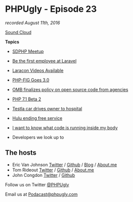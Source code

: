 # PHPUgly - Episode 23
*recorded August 11th, 2016*

[Sound Cloud](https://soundcloud.com/phpugly/episode23)

**Topics**

* [SDPHP Meetup](http://www.meetup.com/SanDiegoPHP/)
* [Be the first employee at Laravel](https://larajobs.com/job/565/will-you-be-employee-1-at-laravel)
* [Laracon Videos Available](https://streamacon.com/video/laracon-us)
* [PHP-FIG Goes 3.0](https://medium.com/@michaelcullumuk/fig-3-0-91dbfd21c93b#.8uz4uo1mc)
* [OMB finalizes policy on open source code from agencies](http://fedscoop.com/omb-code-gov-open-source-tony-scott-august-2016)
* [PHP 7.1 Beta 2](http://php.net/index.php#id2016-08-04-1)
* [Testla car drives owner to hospital](http://www.bbc.co.uk/newsbeat/article/37009696/tesla-car-drives-owner-to-hospital-after-he-suffers-pulmonary-embolism)
* [Hulu ending free service](http://mashable.com/2016/08/08/hulu-ending-free-service/#JcHJTctMtOqw)
* [I want to know what code is running inside my body](https://backchannel.com/i-want-to-know-what-code-is-running-inside-my-body-ff9a159da34b#.mys4uytmt)

* Developers we look up to

## The hosts
* Eric Van Johnson [Twitter](https://twitter.com/shocm) / [Github](https://github.com/ericvanjohnson/) / [Blog](https://www.shocm.com) / [About.me](https://about.me/shocm) 
* Tom Rideout [Twitter](https://twitter.com/realrideout) / [Github](https://github.com/trideout/) / [About.me](https://about.me/thomasrideout)
* John Congdon [Twitter](https://twitter.com/johncongdon) / [Github](https://github.com/johncongdon) 

Follow us on Twitter [@PHPUgly](https://twitter.com/phpugly) 

Email us at [Podacast@phpugly.com](mailto:podcast@phpugly.com)
